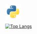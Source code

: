 
<code><img height="50" align="center" src="https://raw.githubusercontent.com/devicons/devicon/2ae2a900d2f041da66e950e4d48052658d850630/icons/python/python-original.svg"></code>

[![Top Langs](https://github-readme-stats.vercel.app/api/top-langs/?username=ylmzKasap&layout=compact)](https://github.com/ylmzKasap)

